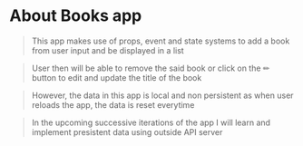 # About Books app

> This app makes use of props, event and state systems to add a book from user input and be displayed in a list

> User then will be able to remove the said book or click on the ✏ button to edit and update the title of the book

> However, the data in this app is local and non persistent as when user reloads the app, the data is reset everytime

> In the upcoming successive iterations of the app I will learn and implement presistent data using outside API server
